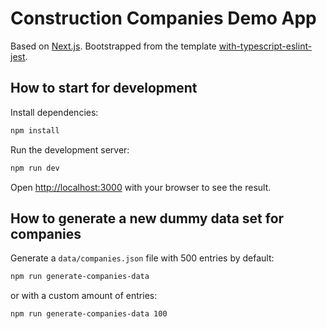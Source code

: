 # Construction Companies Demo App

Based on [Next.js](https://nextjs.org/docs). Bootstrapped from the template [with-typescript-eslint-jest](https://github.com/vercel/next.js/tree/canary/examples/with-typescript-eslint-jest).

## How to start for development

Install dependencies:

```bash
npm install
```

Run the development server:

```bash
npm run dev
```

Open [http://localhost:3000](http://localhost:3000) with your browser to see the result.

## How to generate a new dummy data set for companies

Generate a `data/companies.json` file with 500 entries by default:

```bash
npm run generate-companies-data
```

or with a custom amount of entries:

```bash
npm run generate-companies-data 100
```

